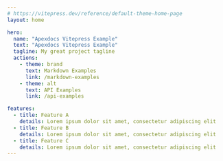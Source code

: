 ```yaml
---
# https://vitepress.dev/reference/default-theme-home-page
layout: home

hero:
  name: "Apexdocs Vitepress Example"
  text: "Apexdocs Vitepress Example"
  tagline: My great project tagline
  actions:
    - theme: brand
      text: Markdown Examples
      link: /markdown-examples
    - theme: alt
      text: API Examples
      link: /api-examples

features:
  - title: Feature A
    details: Lorem ipsum dolor sit amet, consectetur adipiscing elit
  - title: Feature B
    details: Lorem ipsum dolor sit amet, consectetur adipiscing elit
  - title: Feature C
    details: Lorem ipsum dolor sit amet, consectetur adipiscing elit
---
```


